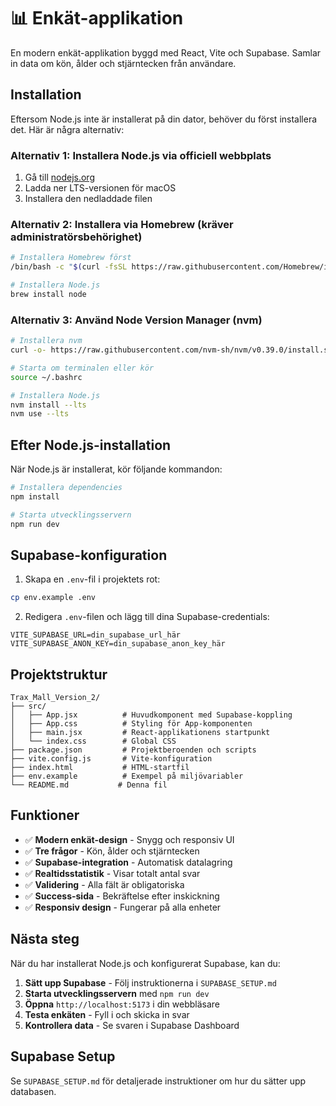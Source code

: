 # 📊 Enkät-applikation

En modern enkät-applikation byggd med React, Vite och Supabase. Samlar in data om kön, ålder och stjärntecken från användare.

## Installation

Eftersom Node.js inte är installerat på din dator, behöver du först installera det. Här är några alternativ:

### Alternativ 1: Installera Node.js via officiell webbplats
1. Gå till [nodejs.org](https://nodejs.org/)
2. Ladda ner LTS-versionen för macOS
3. Installera den nedladdade filen

### Alternativ 2: Installera via Homebrew (kräver administratörsbehörighet)
```bash
# Installera Homebrew först
/bin/bash -c "$(curl -fsSL https://raw.githubusercontent.com/Homebrew/install/HEAD/install.sh)"

# Installera Node.js
brew install node
```

### Alternativ 3: Använd Node Version Manager (nvm)
```bash
# Installera nvm
curl -o- https://raw.githubusercontent.com/nvm-sh/nvm/v0.39.0/install.sh | bash

# Starta om terminalen eller kör
source ~/.bashrc

# Installera Node.js
nvm install --lts
nvm use --lts
```

## Efter Node.js-installation

När Node.js är installerat, kör följande kommandon:

```bash
# Installera dependencies
npm install

# Starta utvecklingsservern
npm run dev
```

## Supabase-konfiguration

1. Skapa en `.env`-fil i projektets rot:
```bash
cp env.example .env
```

2. Redigera `.env`-filen och lägg till dina Supabase-credentials:
```
VITE_SUPABASE_URL=din_supabase_url_här
VITE_SUPABASE_ANON_KEY=din_supabase_anon_key_här
```

## Projektstruktur

```
Trax_Mall_Version_2/
├── src/
│   ├── App.jsx          # Huvudkomponent med Supabase-koppling
│   ├── App.css          # Styling för App-komponenten
│   ├── main.jsx         # React-applikationens startpunkt
│   └── index.css        # Global CSS
├── package.json         # Projektberoenden och scripts
├── vite.config.js       # Vite-konfiguration
├── index.html           # HTML-startfil
├── env.example          # Exempel på miljövariabler
└── README.md           # Denna fil
```

## Funktioner

- ✅ **Modern enkät-design** - Snygg och responsiv UI
- ✅ **Tre frågor** - Kön, ålder och stjärntecken
- ✅ **Supabase-integration** - Automatisk datalagring
- ✅ **Realtidsstatistik** - Visar totalt antal svar
- ✅ **Validering** - Alla fält är obligatoriska
- ✅ **Success-sida** - Bekräftelse efter inskickning
- ✅ **Responsiv design** - Fungerar på alla enheter

## Nästa steg

När du har installerat Node.js och konfigurerat Supabase, kan du:

1. **Sätt upp Supabase** - Följ instruktionerna i `SUPABASE_SETUP.md`
2. **Starta utvecklingsservern** med `npm run dev`
3. **Öppna** `http://localhost:5173` i din webbläsare
4. **Testa enkäten** - Fyll i och skicka in svar
5. **Kontrollera data** - Se svaren i Supabase Dashboard

## Supabase Setup

Se `SUPABASE_SETUP.md` för detaljerade instruktioner om hur du sätter upp databasen. 